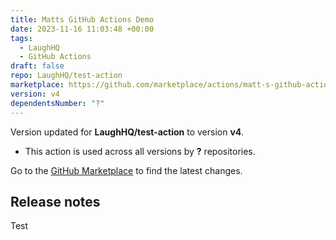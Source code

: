 ```yaml
---
title: Matts GitHub Actions Demo
date: 2023-11-16 11:03:48 +00:00
tags:
  - LaughHQ
  - GitHub Actions
draft: false
repo: LaughHQ/test-action
marketplace: https://github.com/marketplace/actions/matt-s-github-actions-demo
version: v4
dependentsNumber: "?"
---
```



Version updated for **LaughHQ/test-action** to version **v4**.
- This action is used across all versions by **?** repositories.

Go to the [GitHub Marketplace](https://github.com/marketplace/actions/matt-s-github-actions-demo) to find the latest changes.

## Release notes

Test
